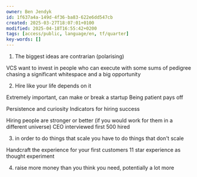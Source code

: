 ```yaml
---
owner: Ben Jendyk
id: 1f637a4a-149d-4f36-ba83-622e6dd547cb
created: 2025-03-27T18:07:01+0100
modified: 2025-04-18T16:55:42+0200
tags: [access/public, language/en, tf/quarter]
key-words: []
---
```


1. The biggest ideas are contrarian (polarising)

VCS want to invest in people who can execute with some sums of pedigree chasing a significant whitespace and a big opportunity 

2. Hire like your life depends on it

Extremely important, can make or break a startup
Being patient pays off 

Persistence and curiosity Indicators for hiring success

Hiring people are stronger or better (if you would work for them in a different universe)
CEO interviewed  first 500 hired

3. in order to do things that scale you have to do things that don't scale 

Handcraft the experience for your first customers
11 star experience as thought experiment


4. raise more money than you think you need, potentially a lot more 
